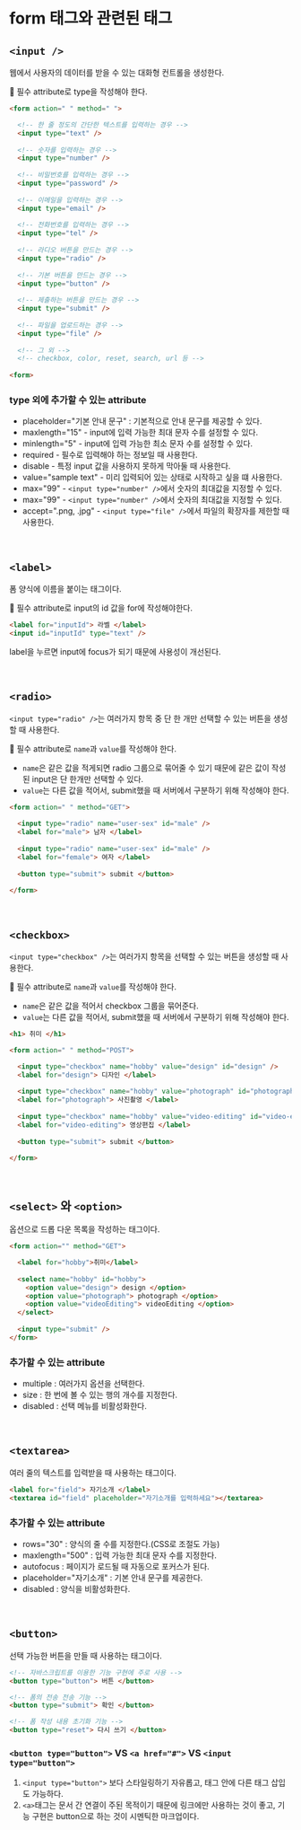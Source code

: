 # form 태그와 관련된 태그

## `<input />`
웹에서 사용자의 데이터를 받을 수 있는 대화형 컨트롤을 생성한다. 

🚨 필수 attribute로 type을 작성해야 한다.
```html
<form action=" " method=" ">

  <!-- 한 줄 정도의 간단한 텍스트를 입력하는 경우 -->
  <input type="text" />
  
  <!-- 숫자를 입력하는 경우 -->
  <input type="number" /> 
  
  <!-- 비밀번호를 입력하는 경우 -->
  <input type="password" /> 
  
  <!-- 이메일을 입력하는 경우 -->
  <input type="email" />
  
  <!-- 전화번호를 입력하는 경우 -->
  <input type="tel" /> 
  
  <!-- 라디오 버튼을 만드는 경우 -->
  <input type="radio" /> 
  
  <!-- 기본 버튼을 만드는 경우 -->
  <input type="button" /> 
  
  <!-- 제출하는 버튼을 만드는 경우 -->
  <input type="submit" /> 
  
  <!-- 파일을 업로드하는 경우 -->
  <input type="file" /> 
  
  <!-- 그 외 -->
  <!-- checkbox, color, reset, search, url 등 -->
  
<form>
```

### type 외에 추가할 수 있는 attribute
- placeholder="기본 안내 문구" : 기본적으로 안내 문구를 제공할 수 있다.
- maxlength="15" - input에 입력 가능한 최대 문자 수를 설정할 수 있다.
- minlength="5" - input에 입력 가능한 최소 문자 수를 설정할 수 있다.
- required - 필수로 입력해야 하는 정보일 때 사용한다.
- disable - 특정 input 값을 사용하지 못하게 막아둘 때 사용한다.
- value="sample text" - 미리 입력되어 있는 상태로 시작하고 싶을 떄 사용한다.
- max="99" - `<input type="number" />`에서 숫자의 최대값을 지정할 수 있다.
- max="99" - `<input type="number" />`에서 숫자의 최대값을 지정할 수 있다.
- accept=".png, .jpg" - `<input type="file" />`에서 파일의 확장자를 제한할 때 사용한다.

<br />

## `<label>`
폼 양식에 이름을 붙이는 태그이다.

🚨 필수 attribute로 input의 id 값을 for에 작성해야한다.
```html
<label for="inputId"> 라벨 </label>
<input id="inputId" type="text" />
```
label을 누르면 input에 focus가 되기 때문에 사용성이 개선된다.

<br />

## `<radio>`
`<input type="radio" />`는 여러가지 항목 중 단 한 개만 선택할 수 있는 버튼을 생성할 때 사용한다. 

🚨 필수 attribute로 `name`과 `value`를 작성해야 한다. 
- `name`은 같은 값을 적게되면 radio 그룹으로 묶어줄 수 있기 때문에 같은 값이 작성된 input은 단 한개만 선택할 수 있다.
- `value`는 다른 값을 적어서, submit했을 때 서버에서 구분하기 위해 작성해야 한다.
```html
<form action=" " method="GET"> 
  
  <input type="radio" name="user-sex" id="male" />
  <label for="male"> 남자 </label>
  
  <input type="radio" name="user-sex" id="male" />
  <label for="female"> 여자 </label>
  
  <button type="submit"> submit </button>
  
</form>
```

<br />

## `<checkbox>`
`<input type="checkbox" />`는 여러가지 항목을 선택할 수 있는 버튼을 생성할 때 사용한다.

🚨 필수 attribute로 `name`과 `value`를 작성해야 한다. 
- `name`은 같은 값을 적어서 checkbox 그룹을 묶어준다.
- `value`는 다른 값을 적어서, submit했을 때 서버에서 구분하기 위해 작성해야 한다.
```html
<h1> 취미 </h1>

<form action=" " method="POST">

  <input type="checkbox" name="hobby" value="design" id="design" />
  <label for="design"> 디자인 </label>
  
  <input type="checkbox" name="hobby" value="photograph" id="photograph" />
  <label for="photograph"> 사진촬영 </label>
  
  <input type="checkbox" name="hobby" value="video-editing" id="video-editing" />
  <label for="video-editing"> 영상편집 </label>
  
  <button type="submit"> submit </button>
  
</form>
```

<br />

## `<select>` 와 `<option>`
옵션으로 드롭 다운 목록을 작성하는 태그이다.
```html
<form action="" method="GET">

  <label for="hobby">취미</label>
  
  <select name="hobby" id="hobby">
    <option value="design"> design </option>
    <option value="photograph"> photograph </option>
    <option value="videoEditing"> videoEditing </option>
  </select>
  
  <input type="submit" />
</form>
```

### 추가할 수 있는 attribute
- multiple : 여러가지 옵션을 선택한다.
- size : 한 번에 볼 수 있는 행의 개수를 지정한다.
- disabled : 선택 메뉴를 비활성화한다.

<br />

## `<textarea>`
여러 줄의 텍스트를 입력받을 때 사용하는 태그이다.
```html
<label for="field"> 자기소개 </label>
<textarea id="field" placeholder="자기소개를 입력하세요"></textarea>
```
### 추가할 수 있는 attribute
- rows="30" : 양식의 줄 수를 지정한다.(CSS로 조절도 가능)
- maxlength="500" : 입력 가능한 최대 문자 수를 지정한다.
- autofocus : 페이지가 로드될 때 자동으로 포커스가 된다.
- placeholder="자기소개" : 기본 안내 문구를 제공한다.
- disabled : 양식을 비활성화한다.

<br />

## `<button>`
선택 가능한 버튼을 만들 때 사용하는 태그이다.
```html
<!-- 자바스크립트를 이용한 기능 구현에 주로 사용 -->
<button type="button"> 버튼 </button>

<!-- 폼의 전송 전송 기능 -->
<button type="submit"> 확인 </button>

<!-- 폼 작성 내용 초기화 기능 -->
<button type="reset"> 다시 쓰기 </button>
```

### `<button type="button">` VS `<a href="#">` VS `<input type="button">`
1. `<input type="button">` 보다 스타일링하기 자유롭고, 태그 안에 다른 태그 삽입도 가능하다.
2. `<a>`태그는 문서 간 연결이 주된 목적이기 때문에 링크에만 사용하는 것이 좋고, 기능 구현은 button으로 하는 것이 시멘틱한 마크업이다.
